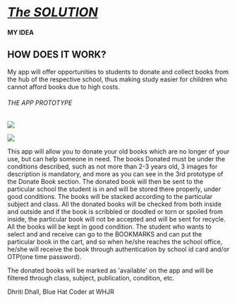 # **<u>*The SOLUTION*</u>**

#### MY IDEA

## **HOW DOES IT WORK?**

My app will offer opportunities to students to donate and collect books from the hub of the respective school, thus making study easier for children who cannot  afford books due to high costs. 

###### THE APP PROTOTYPE

![](C:\Users\Dell\Downloads\1.jpg)

![](C:\Users\Dell\Downloads\1.5.jpg)

This app will allow you to donate your old books which are no longer of your use, but can help someone in need. The books Donated must be under the conditions described, such as not more than 2-3 years old, 3 images for description is mandatory, and more as you can see in the 3rd prototype of the Donate Book section. The donated book will then be sent to the particular school the student is in and will be stored there properly, under good conditions. The books will be stacked according to the particular subject and class. All the donated books will be checked from both inside and outside and if the book is scribbled or doodled or torn or spoiled from inside, the particular book will not be accepted and will be sent for recycle. All the books will be kept in good condition. The student who wants to select and and receive can go to the BOOKMARKS and can put the particular book in the cart, and so when he/she reaches the school office, he/she will receive the book through authentication by school id card and/or OTP(one time password).

The donated books will be marked as 'available' on the app and will be filtered through class, subject, publication, condition, etc.











Dhriti Dhall,
Blue Hat Coder at WHJR


